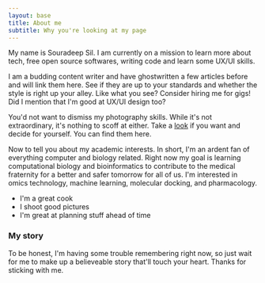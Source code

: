 ```yaml
---
layout: base
title: About me
subtitle: Why you're looking at my page
---
```


My name is Souradeep Sil. I am currently on a mission to learn more about tech, free open source softwares, writing code and learn some UX/UI skills. 

I am a budding content writer and have ghostwritten a few articles before and will link them here. See if they are up to your standards and whether the style is right up your alley. Like what you see? Consider hiring me for gigs! Did I mention that I'm good at UX/UI design too?

You'd not want to dismiss my photography skills. While it's not extraordinary, it's nothing to scoff at either. Take a [look](https://www.instagram.com/sour_artistry/) if you want and decide for yourself. You can find them here.

Now to tell you about my academic interests. In short, I'm an ardent fan of everything computer and biology related. Right now my goal is learning computational biology and bioinformatics to contribute to the medical fraternity for a better and safer tomorrow for all of us. I'm interested in omics technology, machine learning, molecular docking, and pharmacology.

- I'm a great cook
- I shoot good pictures
- I'm great at planning stuff ahead of time

### My story

To be honest, I'm having some trouble remembering right now, so just wait for me to make up a believeable story that'll touch your heart. Thanks for sticking with me.
